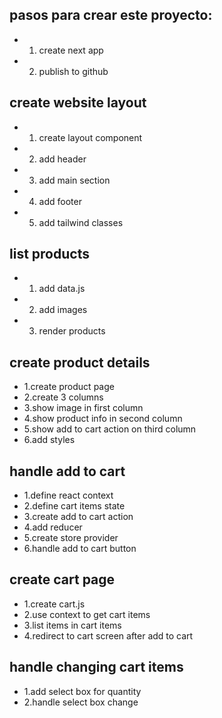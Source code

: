 ## pasos para crear este proyecto:
- 1. create next app
- 2. publish to github

## create website layout
- 1. create layout component
- 2. add header
- 3. add main section
- 4. add footer
- 5. add tailwind classes

## list products
- 1. add data.js
- 2. add images
- 3. render products

## create product details
- 1.create product page
- 2.create 3 columns
- 3.show image in first column
- 4.show product info in second column
- 5.show add to cart action on third column
- 6.add styles
 
## handle add to cart 
- 1.define react context
- 2.define cart items state
- 3.create add to cart action
- 4.add reducer
- 5.create store provider
- 6.handle add to cart button

## create cart page
- 1.create cart.js
- 2.use context to get cart items
- 3.list items in cart items
- 4.redirect to cart screen after add to cart

## handle changing cart items 
- 1.add select box for quantity
- 2.handle select box change
